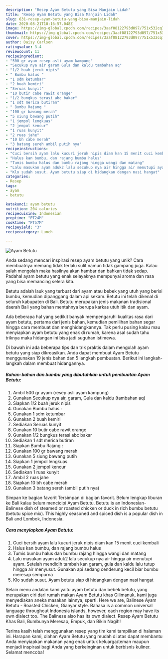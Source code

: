 ```yaml
---
description: "Resep Ayam Betutu yang Bisa Manjain Lidah"
title: "Resep Ayam Betutu yang Bisa Manjain Lidah"
slug: 631-resep-ayam-betutu-yang-bisa-manjain-lidah
date: 2020-08-21T10:16:57.048Z
image: https://img-global.cpcdn.com/recipes/3aaf08122793d097/751x532cq70/ayam-betutu-foto-resep-utama.jpg
thumbnail: https://img-global.cpcdn.com/recipes/3aaf08122793d097/751x532cq70/ayam-betutu-foto-resep-utama.jpg
cover: https://img-global.cpcdn.com/recipes/3aaf08122793d097/751x532cq70/ayam-betutu-foto-resep-utama.jpg
author: Daisy Carlson
ratingvalue: 3.4
reviewcount: 11
recipeingredient:
- "500 gr ayam resep asli ayam kampung"
- "Secukup nya air garam Gula dan kaldu tambahan aq"
- "1/2 buah jeruk nipis"
- " Bumbu halus "
- "1 sdm ketumbar"
- "2 buah kemiri"
- "Seruas kunyit"
- "10 butir cabe rawit orange"
- "1/2 bungkus terasi abc bakar"
- "1 sdt merica butiran"
- " Bumbu Rajang "
- "100 gr bawang merah"
- "5 siung bawang putih"
- "1 jempol lengkuas"
- "2 jempol kencur"
- "1 ruas kunyit"
- "2 ruas jahe"
- "10 bh cabe merah"
- "3 batang sereh ambil putih nya"
recipeinstructions:
- "Cuci bersih ayam lalu kucuri jeruk nipis diam kan 15 menit cuci kembali"
- "Halus kan bumbu, dan rajang bumbu halus"
- "Tumis bumbu halus dan bumbu rajang hingga wangi dan matang"
- "Lalu masukan ayam aduk2 lalu secukup nya air hingga air menutupi ayam. Setelah mendidih tambah kan garam, gula dan kaldu lalu tutup hingga air menyusut. Gunakan api sedang cenderung kecil biar bumbu meresap sempurna"
- "Klo sudah susut. Ayam betutu siap di hidangkan dengan nasi hangat"
categories:
- Resep
tags:
- ayam
- betutu

katakunci: ayam betutu 
nutrition: 204 calories
recipecuisine: Indonesian
preptime: "PT24M"
cooktime: "PT57M"
recipeyield: "3"
recipecategory: Lunch

---
```



![Ayam Betutu](https://img-global.cpcdn.com/recipes/3aaf08122793d097/751x532cq70/ayam-betutu-foto-resep-utama.jpg)

Anda sedang mencari inspirasi resep ayam betutu yang unik? Cara membuatnya memang tidak terlalu sulit namun tidak gampang juga. Kalau salah mengolah maka hasilnya akan hambar dan bahkan tidak sedap. Padahal ayam betutu yang enak selayaknya mempunyai aroma dan rasa yang bisa memancing selera kita.

Betutu adalah lauk yang terbuat dari ayam atau bebek yang utuh yang berisi bumbu, kemudian dipanggang dalam api sekam. Betutu ini telah dikenal di seluruh kabupaten di Bali. Betutu merupakan jenis makanan tradisional daerah Bali yang bahan mentahnya berupa karkas utuh itik dan ayam.

Ada beberapa hal yang sedikit banyak mempengaruhi kualitas rasa dari ayam betutu, pertama dari jenis bahan, kemudian pemilihan bahan segar hingga cara membuat dan menghidangkannya. Tak perlu pusing kalau mau menyiapkan ayam betutu yang enak di rumah, karena asal sudah tahu triknya maka hidangan ini bisa jadi suguhan istimewa.


Di bawah ini ada beberapa tips dan trik praktis dalam mengolah ayam betutu yang siap dikreasikan. Anda dapat membuat Ayam Betutu menggunakan 19 jenis bahan dan 5 langkah pembuatan. Berikut ini langkah-langkah dalam membuat hidangannya.

<!--inarticleads1-->

##### Bahan-bahan dan bumbu yang dibutuhkan untuk pembuatan Ayam Betutu:

1. Ambil 500 gr ayam (resep asli ayam kampung)
1. Gunakan Secukup nya air, garam, Gula dan kaldu (tambahan aq)
1. Siapkan 1/2 buah jeruk nipis
1. Gunakan  Bumbu halus :
1. Gunakan 1 sdm ketumbar
1. Gunakan 2 buah kemiri
1. Sediakan Seruas kunyit
1. Gunakan 10 butir cabe rawit orange
1. Gunakan 1/2 bungkus terasi abc bakar
1. Sediakan 1 sdt merica butiran
1. Siapkan  Bumbu Rajang :
1. Gunakan 100 gr bawang merah
1. Gunakan 5 siung bawang putih
1. Siapkan 1 jempol lengkuas
1. Gunakan 2 jempol kencur
1. Sediakan 1 ruas kunyit
1. Ambil 2 ruas jahe
1. Siapkan 10 bh cabe merah
1. Gunakan 3 batang sereh (ambil putih nya)


Simpan ke bagian favorit Tersimpan di bagian favorit. Belum lengkap liburan ke Bali kalau belum mencicipi Ayam Betutu. Betutu is an Indonesian-Balinese dish of steamed or roasted chicken or duck in rich bumbu betutu (betutu spice mix). This highly seasoned and spiced dish is a popular dish in Bali and Lombok, Indonesia. 

<!--inarticleads2-->

##### Cara menyiapkan Ayam Betutu:

1. Cuci bersih ayam lalu kucuri jeruk nipis diam kan 15 menit cuci kembali
1. Halus kan bumbu, dan rajang bumbu halus
1. Tumis bumbu halus dan bumbu rajang hingga wangi dan matang
1. Lalu masukan ayam aduk2 lalu secukup nya air hingga air menutupi ayam. Setelah mendidih tambah kan garam, gula dan kaldu lalu tutup hingga air menyusut. Gunakan api sedang cenderung kecil biar bumbu meresap sempurna
1. Klo sudah susut. Ayam betutu siap di hidangkan dengan nasi hangat


Selain menu andalan kami yaitu ayam betutu dan bebek betutu, yang merupakan ciri dari rumah makan Ayam Betutu khas Gilimanuk, kami juga menyediakan aneka masakan lainnya, sperti. Here we are, Balinese Ayam Betutu - Roasted Chicken, Gianyar style. Bahasa is a common universal language throughout Indonesia islands, however, each region may have its own dialect too. The Balinese also has its own dialect. Resep Ayam Betutu Khas Bali, Bumbunya Meresap, Empuk, dan Bikin Nagih! 

Terima kasih telah menggunakan resep yang tim kami tampilkan di halaman ini. Harapan kami, olahan Ayam Betutu yang mudah di atas dapat membantu Anda menyiapkan makanan yang enak untuk keluarga/teman maupun menjadi inspirasi bagi Anda yang berkeinginan untuk berbisnis kuliner. Selamat mencoba!
